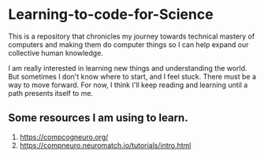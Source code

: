 # Learning-to-code-for-Science
This is a repository that chronicles my journey towards technical mastery of computers and making them do computer things so I can help expand our collective human knowledge. 

I am really interested in learning new things and understanding the world. But sometimes I don't know where to start, and I feel stuck. There must be a way to move forward. For now, I think I'll keep reading and learning until a path presents itself to me. 

## Some resources I am using to learn. 
1. https://compcogneuro.org/ 
2. https://compneuro.neuromatch.io/tutorials/intro.html 

